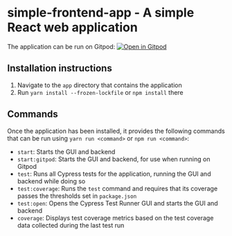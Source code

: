 # simple-frontend-app - A simple React web application

The application can be run on Gitpod: [![Open in Gitpod](https://gitpod.io/button/open-in-gitpod.svg)](https://gitpod.io/#https://github.com/Gystark/simple-frontend-app/tree/master)

## Installation instructions
1. Navigate to the `app` directory that contains the application
2. Run `yarn install --frozen-lockfile` or `npm install` there

## Commands
Once the application has been installed, it provides the following commands that can be run using `yarn run <command>` or `npm run <command>`:
* `start`: Starts the GUI and backend
* `start:gitpod`: Starts the GUI and backend, for use when running on Gitpod
* `test`: Runs all Cypress tests for the application, running the GUI and backend while doing so
* `test:coverage`: Runs the `test` command and requires that its coverage passes the thresholds set in `package.json`
* `test:open`: Opens the Cypress Test Runner GUI and starts the GUI and backend
* `coverage`: Displays test coverage metrics based on the test coverage data collected during the last test run
